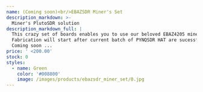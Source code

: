 ```yaml
---
name: (Coming soon)<br/>EBAZSDR Miner's Set
description_markdown: >-
  Miner's PlutoSDR solution
description_markdown_full: |
  This crazy set of boards enables you to use our beloved EBAZ4205 miner controller as RF workhorse! It runs PlutoSDR firmware, yet cheaper than PlutoSDR itself. Of course, openwifi can't fit into this small ZYNQ-7010 FPGA. <br/>
  Fabrication will start after current batch of PYNQSDR HAT are sucessfully sold. If you buy the 150$ HAT now, later you can get the other parts in this set at a discounted price. <br/>
  Coming soon ... 
price: ' <200.00'
stock: 0
styles:
  - name: Green
    color: '#008800'
    image: /images/products/ebazsdr_miner_set/0.jpg
---
```


